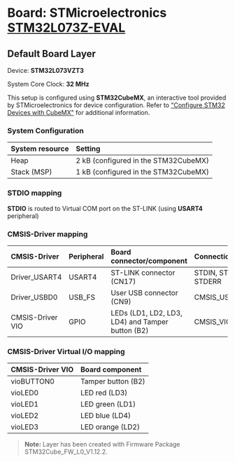 # Board: STMicroelectronics [STM32L073Z-EVAL](https://www.st.com/en/evaluation-tools/stm32l073z-eval.html)

## Default Board Layer

Device: **STM32L073VZT3**

System Core Clock: **32 MHz**

This setup is configured using **STM32CubeMX**, an interactive tool provided by STMicroelectronics for device configuration.
Refer to ["Configure STM32 Devices with CubeMX"](https://open-cmsis-pack.github.io/cmsis-toolbox/CubeMX/) for additional information.

### System Configuration

| System resource       | Setting
|:----------------------|:--------------------------------------
| Heap                  |  2 kB (configured in the STM32CubeMX)
| Stack (MSP)           |  1 kB (configured in the STM32CubeMX)

### STDIO mapping

**STDIO** is routed to Virtual COM port on the ST-LINK (using **USART4** peripheral)

### CMSIS-Driver mapping

| CMSIS-Driver          | Peripheral            | Board connector/component                        | Connection
|:----------------------|:----------------------|:-------------------------------------------------|:------------------------------
| Driver_USART4         | USART4                | ST-LINK connector (CN17)                         | STDIN, STDOUT, STDERR
| Driver_USBD0          | USB_FS                | User USB connector (CN9)                         | CMSIS_USB_Device
| CMSIS-Driver VIO      | GPIO                  | LEDs (LD1, LD2, LD3, LD4) and Tamper button (B2) | CMSIS_VIO

### CMSIS-Driver Virtual I/O mapping

| CMSIS-Driver VIO      | Board component
|:----------------------|:--------------------------------------
| vioBUTTON0            | Tamper button (B2)
| vioLED0               | LED red       (LD3)
| vioLED1               | LED green     (LD1)
| vioLED2               | LED blue      (LD4)
| vioLED3               | LED orange    (LD2)

> **Note:**  Layer has been created with Firmware Package STM32Cube_FW_L0_V1.12.2.
